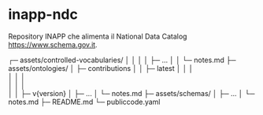 # inapp-ndc
Repository INAPP che alimenta il National Data Catalog https://www.schema.gov.it.

┌─ assets/controlled-vocabularies/
│  │  │ 
│  ├─ ...
│  │  └─ notes.md
├─ assets/ontologies/
│  ├─ contributions
│  │   ├─ latest
│  │   │   
│  │   │   
│  │   │   
│  │   ├─ v{version}
│  ├─ ...
│  └─ notes.md
├─ assets/schemas/
│  ├─ ...
│  └─ notes.md
├─ README.md
└─ publiccode.yaml
